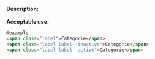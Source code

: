 <b>Description:</b>
<br>
<br>
<b>Acceptable use:</b>

```html
@example
<span class="label">Categorie</span>
<span class="label label--inactive">Categorie</span>
<span class="label label--active">Categorie</span>
```
